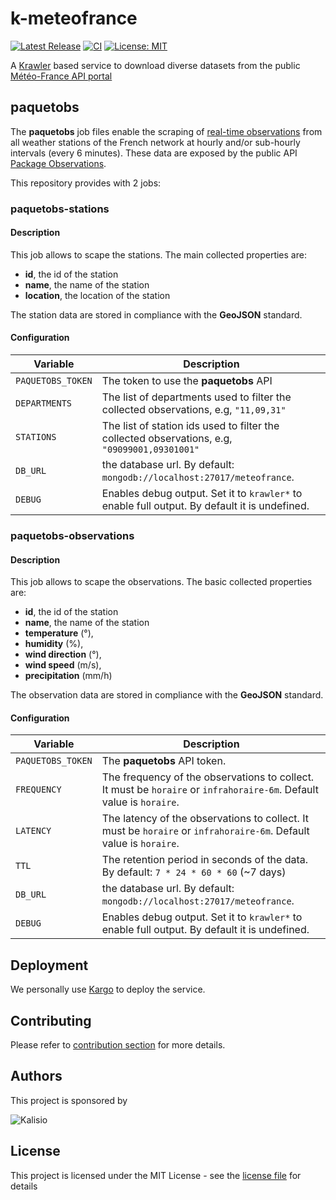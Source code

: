 # k-meteofrance

[![Latest Release](https://img.shields.io/github/v/tag/kalisio/k-meteofrance?sort=semver&label=latest)](https://github.com/kalisio/k-meteofrance/releases)
[![CI](https://github.com/kalisio/k-meteofrance/actions/workflows/main.yaml/badge.svg)](https://github.com/kalisio/k-meteofrance/actions/workflows/main.yaml)
[![License: MIT](https://img.shields.io/badge/License-MIT-yellow.svg)](https://opensource.org/licenses/MIT)

A [Krawler](https://kalisio.github.io/krawler/) based service to download diverse datasets from the public [Météo-France API portal](https://portail-api.meteofrance.fr/web/fr/)

## paquetobs

The **paquetobs** job files enable the scraping of [real-time observations](https://donneespubliques.meteofrance.fr/?fond=produit&id_produit=93&id_rubrique=32) from all weather 
stations of the French network at hourly and/or sub-hourly intervals (every 6 minutes). These data are exposed by the public API [Package Observations](https://portail-api.meteofrance.fr/web/fr/api/DonneesPubliquesPaquetObservation).

This repository provides with 2 jobs:

### paquetobs-stations

#### Description

This job allows to scape the stations. The main collected properties are:
* **id**, the id of the station
* **name**, the name of the station
* **location**, the location of the station

The station data are stored in compliance with the **GeoJSON** standard.

#### Configuration

| Variable | Description |
|--- | --- |
| `PAQUETOBS_TOKEN` | The token to use the **paquetobs** API |
| `DEPARTMENTS` | The list of departments used to filter the collected observations, e.g, `"11,09,31"` |
| `STATIONS` | The list of station ids used to filter the collected observations, e.g, `"09099001,09301001"` |
| `DB_URL` | the database url. By default: `mongodb://localhost:27017/meteofrance`. |
| `DEBUG` | Enables debug output. Set it to `krawler*` to enable full output. By default it is undefined. |

### paquetobs-observations

#### Description

This job allows to scape the observations. The basic collected properties are:
* **id**, the id of the station
* **name**, the name of the station
* **temperature** (°),
* **humidity** (%),
* **wind direction** (°),
* **wind speed** (m/s),
* **precipitation** (mm/h)

The observation data are stored in compliance with the **GeoJSON** standard.

#### Configuration

| Variable | Description |
|--- | --- |
| `PAQUETOBS_TOKEN` | The **paquetobs** API token. |
| `FREQUENCY` | The frequency of the observations to collect. It must be `horaire` or `infrahoraire-6m`. Default value is `horaire`. |
| `LATENCY` | The latency of the observations to collect. It must be `horaire` or `infrahoraire-6m`. Default value is `horaire`. |
| `TTL` | The retention period in seconds of the data. By default: `7 * 24 * 60 * 60` (~7 days) |
| `DB_URL` | the database url. By default: `mongodb://localhost:27017/meteofrance`. |
| `DEBUG` | Enables debug output. Set it to `krawler*` to enable full output. By default it is undefined. |

## Deployment

We personally use [Kargo](https://kalisio.github.io/kargo/) to deploy the service.

## Contributing

Please refer to [contribution section](./CONTRIBUTING.md) for more details.

## Authors

This project is sponsored by 

![Kalisio](https://s3.eu-central-1.amazonaws.com/kalisioscope/kalisio/kalisio-logo-black-256x84.png)

## License

This project is licensed under the MIT License - see the [license file](./LICENSE) for details
